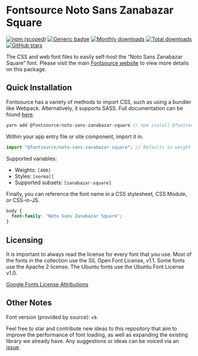 # Fontsource Noto Sans Zanabazar Square

[![npm (scoped)](https://img.shields.io/npm/v/@fontsource/noto-sans-zanabazar-square?color=brightgreen)](https://www.npmjs.com/package/@fontsource/noto-sans-zanabazar-square) [![Generic badge](https://img.shields.io/badge/fontsource-passing-brightgreen)](https://github.com/fontsource/fontsource) [![Monthly downloads](https://badgen.net/npm/dm/@fontsource/noto-sans-zanabazar-square)](https://github.com/fontsource/fontsource) [![Total downloads](https://badgen.net/npm/dt/@fontsource/noto-sans-zanabazar-square)](https://github.com/fontsource/fontsource) [![GitHub stars](https://img.shields.io/github/stars/fontsource/fontsource.svg?style=social&label=Star)](https://github.com/fontsource/fontsource/stargazers)

The CSS and web font files to easily self-host the “Noto Sans Zanabazar Square” font. Please visit the main [Fontsource website](https://fontsource.org/fonts/noto-sans-zanabazar-square) to view more details on this package.

## Quick Installation

Fontsource has a variety of methods to import CSS, such as using a bundler like Webpack. Alternatively, it supports SASS. Full documentation can be found [here](https://fontsource.org/docs/introduction).

```javascript
yarn add @fontsource/noto-sans-zanabazar-square // npm install @fontsource/noto-sans-zanabazar-square
```

Within your app entry file or site component, import it in.

```javascript
import "@fontsource/noto-sans-zanabazar-square"; // Defaults to weight 400.
```

Supported variables:

- Weights: `[400]`
- Styles: `[normal]`
- Supported subsets: `[zanabazar-square]`

Finally, you can reference the font name in a CSS stylesheet, CSS Module, or CSS-in-JS.

```css
body {
  font-family: "Noto Sans Zanabazar Square";
}
```

## Licensing

It is important to always read the license for every font that you use.
Most of the fonts in the collection use the SIL Open Font License, v1.1. Some fonts use the Apache 2 license. The Ubuntu fonts use the Ubuntu Font License v1.0.

[Google Fonts License Attributions](https://fonts.google.com/attribution)

## Other Notes

Font version (provided by source): `v9`.

Feel free to star and contribute new ideas to this repository that aim to improve the performance of font loading, as well as expanding the existing library we already have. Any suggestions or ideas can be voiced via an [issue](https://github.com/fontsource/fontsource/issues).
